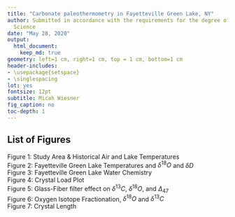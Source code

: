 ```yaml
---
title: "Carbonate paleothermometry in Fayetteville Green Lake, NY"
author: Submitted in accordance with the requirements for the degree of Master of
  Science
date: "May 28, 2020"
output:
  html_document:
    keep_md: true
geometry: left=1 cm, right=1 cm, top = 1 cm, bottom=1 cm
header-includes:
- \usepackage{setspace}
- \singlespacing
lot: yes
fontsize: 12pt
subtitle: Micah Wiesner
fig_caption: no
toc-depth: 1
---
```


## List of Figures
Figure 1: Study Area & Historical Air and Lake Temperatures  
Figure 2: Fayetteville Green Lake Temperatures and $\delta^{18}O$ and $\delta{D}$  
Figure 3: Fayetteville Green Lake Water Chemistry  
Figure 4: Crystal Load Plot  
Figure 5: Glass-Fiber filter effect on $\delta^{13}C$, $\delta^{18}O$, and $\Delta_{47}$  
Figure 6: Oxygen Isotope Fractionation, $\delta^{18}O$ and $\delta^{13}C$   
Figure 7: Crystal Length  
